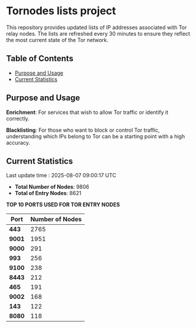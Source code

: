 # Tornodes lists project

This repository provides updated lists of IP addresses associated with Tor relay nodes. The lists are refreshed every 30 minutes to ensure they reflect the most current state of the Tor network.

## Table of Contents

- [Purpose and Usage](#purpose-and-usage)
- [Current Statistics](#current-statistics)


## Purpose and Usage

**Enrichment**: For services that wish to allow Tor traffic or identify it correctly.

**Blacklisting**: For those who want to block or control Tor traffic, understanding which IPs belong to Tor can be a starting point with a high accuracy.

## Current Statistics

Last update time : 2025-08-07 09:00:17 UTC

- **Total Number of Nodes**: 9806
- **Total of Entry Nodes**: 8621

**TOP 10 PORTS USED FOR TOR ENTRY NODES**

| **Port** | **Number of Nodes** |
|------|-----------------|
| **443**   | 2765  |
| **9001**   | 1951  |
| **9000**   | 291  |
| **993**   | 256  |
| **9100**   | 238  |
| **8443**   | 212  |
| **465**   | 191  |
| **9002**   | 168  |
| **143**   | 122  |
| **8080**   | 118  |

